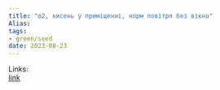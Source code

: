 ```yaml
---
title: "o2, кисень у приміщенні, норм повітря без вікна"
Alias: 
tags:
- green/seed
date: 2023-08-23
---
```

Links:  
[link](https://habr.com/ru/companies/tion/articles/366845/)  